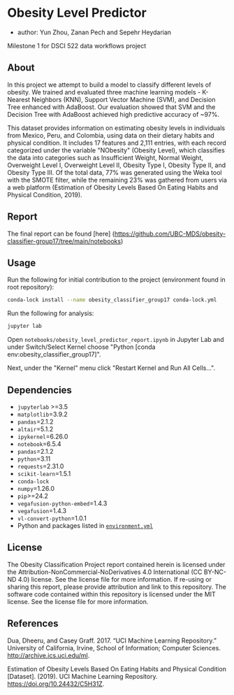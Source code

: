 # Obesity Level Predictor

- author: Yun Zhou, Zanan Pech and Sepehr Heydarian

Milestone 1 for DSCI 522 data workflows project

## About

In this project we attempt to build a model to classify different levels of obesity. We trained and evaluated three machine learning models - K-Nearest Neighbors (KNN), Support Vector Machine (SVM), and Decision Tree enhanced with AdaBoost. Our evaluation showed that SVM and the Decision Tree with AdaBoost achieved high predictive accuracy of ~97%.

This dataset provides information on estimating obesity levels in individuals from Mexico, Peru, and Colombia, using data on their dietary habits and physical condition. It includes 17 features and 2,111 entries, with each record categorized under the variable "NObesity" (Obesity Level), which classifies the data into categories such as Insufficient Weight, Normal Weight, Overweight Level I, Overweight Level II, Obesity Type I, Obesity Type II, and Obesity Type III. Of the total data, 77% was generated using the Weka tool with the SMOTE filter, while the remaining 23% was gathered from users via a web platform (Estimation of Obesity Levels Based On Eating Habits and Physical Condition, 2019).

## Report

The final report can be found [here] (https://github.com/UBC-MDS/obesity-classifier-group17/tree/main/notebooks)

## Usage

Run the following for initial contribution to the project (environment found in root repository):

```bash
conda-lock install --name obesity_classifier_group17 conda-lock.yml
```

Run the following for analysis:

```bash
jupyter lab
```

Open `notebooks/obesity_level_predictor_report.ipynb` in Jupyter Lab
and under Switch/Select Kernel choose
"Python [conda env:obesity_classifier_group17]".

Next, under the "Kernel" menu click "Restart Kernel and Run All Cells...".

## Dependencies

- `jupyterlab` >=3.5
- `matplotlib`=3.9.2
- `pandas`=2.1.2
- `altair`=5.1.2
- `ipykernel`=6.26.0
- `notebook`=6.5.4
- `pandas`=2.1.2
- `python`=3.11
- `requests`=2.31.0
- `scikit-learn`=1.5.1
- `conda-lock`
- `numpy`=1.26.0
- `pip`>=24.2
- `vegafusion-python-embed`=1.4.3
- `vegafusion`=1.4.3
- `vl-convert-python`=1.0.1
- Python and packages listed in [`environment.yml`](environment.yml)

## License

The Obesity Classification Project report contained herein is licensed under the Attribution-NonCommercial-NoDerivatives 4.0 International (CC BY-NC-ND 4.0) license. See the license file for more information. If re-using or sharing this report, please provide attribution and link to this repository. The software code contained within this repository is licensed under the MIT license. See the license file for more information.

## References

Dua, Dheeru, and Casey Graff. 2017. “UCI Machine Learning Repository.” University of California, Irvine, School of Information; Computer Sciences. http://archive.ics.uci.edu/ml.

Estimation of Obesity Levels Based On Eating Habits and Physical Condition [Dataset]. (2019). UCI Machine Learning Repository. https://doi.org/10.24432/C5H31Z.
